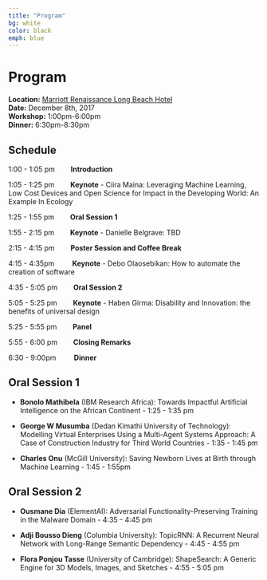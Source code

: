 ```yaml
---
title: "Program"
bg: white
color: black
emph: blue
---
```


# Program
__Location:__ [Marriott Renaissance Long Beach Hotel](http://www.marriott.com/hotels/travel/lgbrn-renaissance-long-beach-hotel)  
__Date:__ December 8th, 2017  
__Workshop:__ 1:00pm-6:00pm  
__Dinner:__ 6:30pm-8:30pm

## Schedule
1:00 - 1:05 pm   __Introduction__

1:05 - 1:25 pm   __Keynote__ - Ciira Maina: Leveraging Machine Learning, Low Cost Devices and Open Science for Impact in the Developing World: An Example In Ecology

1:25 - 1:55 pm   __Oral Session 1__

1:55 - 2:15 pm   __Keynote__ - Danielle Belgrave: TBD

2:15 - 4:15 pm   __Poster Session and Coffee Break__

4:15 - 4:35pm    __Keynote__ - Debo Olaosebikan: How to automate the creation of software

4:35 - 5:05 pm   __Oral Session 2__

5:05 - 5:25 pm   __Keynote__ - Haben Girma: Disability and Innovation: the benefits of universal design

5:25 - 5:55 pm   __Panel__

5:55 - 6:00 pm   __Closing Remarks__

6:30 - 9:00pm    __Dinner__

## Oral Session 1

 -  __Bonolo Mathibela__ (IBM Research Africa): Towards Impactful Artificial Intelligence on the African Continent  - 1:25 - 1:35 pm

 -  __George W Musumba__ (Dedan Kimathi University of Technology): Modelling Virtual Enterprises Using a Multi-Agent Systems Approach: A Case of Construction Industry for Third World Countries - 1:35 - 1:45 pm

 -  __Charles Onu__ (McGill University): Saving Newborn Lives at Birth through Machine Learning  - 1:45 - 1:55pm


## Oral Session 2

 - __Ousmane Dia__ (ElementAI): Adversarial Functionality-Preserving Training in the Malware Domain - 4:35 - 4:45 pm

 - __Adji Bousso Dieng__ (Columbia University): TopicRNN: A Recurrent Neural Network with Long-Range Semantic Dependency  - 4:45 - 4:55 pm 
 
 - __Flora Ponjou Tasse__ (University of Cambridge): ShapeSearch: A Generic Engine for 3D Models, Images, and Sketches - 4:55 - 5:05 pm
